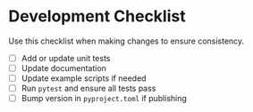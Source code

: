 # Development Checklist

Use this checklist when making changes to ensure consistency.

- [ ] Add or update unit tests
- [ ] Update documentation
- [ ] Update example scripts if needed
- [ ] Run `pytest` and ensure all tests pass
- [ ] Bump version in `pyproject.toml` if publishing
